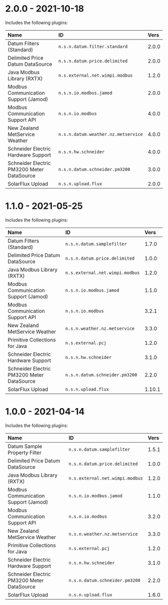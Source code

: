 # 2.0.0 - 2021-10-18

Includes the following plugins:

| Name                                       | ID                                  | Vers  |
|:-------------------------------------------|:------------------------------------|:------|
| Datum Filters (Standard)                   | `n.s.n.datum.filter.standard`       | 2.0.0 |
| Delimited Price Datum DataSource           | `n.s.n.datum.price.delimited`       | 2.0.0 |
| Java Modbus Library (RXTX)                 | `n.s.external.net.wimpi.modbus`     | 1.2.0 |
| Modbus Communication Support (Jamod)       | `n.s.n.io.modbus.jamod`             | 2.0.0 |
| Modbus Communication Support API           | `n.s.n.io.modbus`                   | 4.0.0 |
| New Zealand MetService Weather             | `n.s.n.datum.weather.nz.metservice` | 4.0.0 |
| Schneider Electric Hardware Support        | `n.s.n.hw.schneider`                | 4.0.0 |
| Schneider Electric PM3200 Meter DataSource | `n.s.n.datum.schneider.pm3200`      | 3.0.0 |
| SolarFlux Upload                           | `n.s.n.upload.flux`                 | 2.0.0 |

# 1.1.0 - 2021-05-25

Includes the following plugins:

| Name                                       | ID                              | Vers   |
|:-------------------------------------------|:--------------------------------|:-------|
| Datum Filters (Standard)                   | `n.s.n.datum.samplefilter`      | 1.7.0  |
| Delimited Price Datum DataSource           | `n.s.n.datum.price.delimited`   | 1.0.0  |
| Java Modbus Library (RXTX)                 | `n.s.external.net.wimpi.modbus` | 1.2.0  |
| Modbus Communication Support (Jamod)       | `n.s.n.io.modbus.jamod`         | 1.1.0  |
| Modbus Communication Support API           | `n.s.n.io.modbus`               | 3.2.1  |
| New Zealand MetService Weather             | `n.s.n.weather.nz.metservice`   | 3.3.0  |
| Primitive Collections for Java             | `n.s.external.pcj`              | 1.2.0  |
| Schneider Electric Hardware Support        | `n.s.n.hw.schneider`            | 3.1.0  |
| Schneider Electric PM3200 Meter DataSource | `n.s.n.datum.schneider.pm3200`  | 2.2.0  |
| SolarFlux Upload                           | `n.s.n.upload.flux`             | 1.10.1 |


# 1.0.0 - 2021-04-14

Includes the following plugins:

| Name                                       | ID                              | Vers  |
|:-------------------------------------------|:--------------------------------|:------|
| Datum Sample Property Filter               | `n.s.n.datum.samplefilter`      | 1.5.1 |
| Delimited Price Datum DataSource           | `n.s.n.datum.price.delimited`   | 1.0.0 |
| Java Modbus Library (RXTX)                 | `n.s.external.net.wimpi.modbus` | 1.2.0 |
| Modbus Communication Support (Jamod)       | `n.s.n.io.modbus.jamod`         | 1.1.0 |
| Modbus Communication Support API           | `n.s.n.io.modbus`               | 3.2.0 |
| New Zealand MetService Weather             | `n.s.n.weather.nz.metservice`   | 3.3.0 |
| Primitive Collections for Java             | `n.s.external.pcj`              | 1.2.0 |
| Schneider Electric Hardware Support        | `n.s.n.hw.schneider`            | 3.1.0 |
| Schneider Electric PM3200 Meter DataSource | `n.s.n.datum.schneider.pm3200`  | 2.2.0 |
| SolarFlux Upload                           | `n.s.n.upload.flux`             | 1.6.0 |
